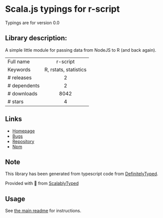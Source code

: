 
# Scala.js typings for r-script

Typings are for version 0.0

## Library description:
A simple little module for passing data from NodeJS to R (and back again).

|                    |                 |
| ------------------ | :-------------: |
| Full name          | r-script |
| Keywords           | R, rstats, statistics |
| # releases         | 2 |
| # dependents       | 2 |
| # downloads        | 8042 |
| # stars            | 4 |

## Links
- [Homepage](http://github.com/joshkatz/r-script)
- [Bugs](http://github.com/joshkatz/r-script/issues)
- [Repository](https://github.com/joshkatz/r-script)
- [Npm](https://www.npmjs.com/package/r-script)
    


## Note
This library has been generated from typescript code from [DefinitelyTyped](https://definitelytyped.org).

Provided with :purple_heart: from [ScalablyTyped](https://github.com/oyvindberg/ScalablyTyped)

## Usage
See [the main readme](../../readme.md) for instructions.


